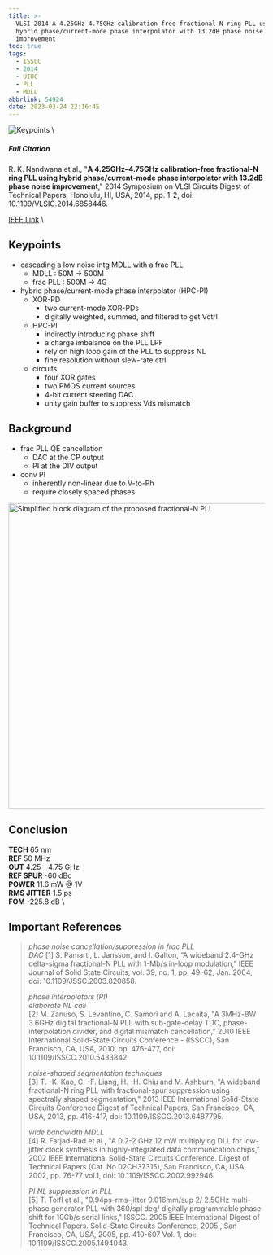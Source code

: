 ```yaml
---
title: >-
  VLSI-2014 A 4.25GHz–4.75GHz calibration-free fractional-N ring PLL using
  hybrid phase/current-mode phase interpolator with 13.2dB phase noise
  improvement
toc: true
tags:
  - ISSCC
  - 2014
  - UIUC
  - PLL
  - MDLL
abbrlink: 54924
date: 2023-03-24 22:16:45
---
```


![Keypoints](https://api2.mubu.com/v3/document_image/f31dde71-df06-4baf-943e-83efbb449514-216525.jpg) \

##### Full Citation

R. K. Nandwana et al., "**A 4.25GHz–4.75GHz calibration-free fractional-N ring PLL using hybrid phase/current-mode phase interpolator with 13.2dB phase noise improvement**," 2014 Symposium on VLSI Circuits Digest of Technical Papers, Honolulu, HI, USA, 2014, pp. 1-2, doi: 10.1109/VLSIC.2014.6858446.

[IEEE Link](https://ieeexplore.ieee.org/document/6858446) \

## Keypoints

- cascading a low noise intg MDLL with a frac PLL
  - MDLL : 50M -> 500M
  - frac PLL :  500M -> 4G
- hybrid phase/current-mode phase interpolator (HPC-PI)
  - XOR-PD
    - two current-mode XOR-PDs
    - digitally weighted, summed, and filtered to get Vctrl
  - HPC-PI
    - indirectly introducing phase shift
    - a charge imbalance on the PLL LPF
    - rely on high loop gain of the PLL to suppress NL
    - fine resolution without slew-rate ctrl
  - circuits
    - four XOR gates
    - two PMOS current sources
    - 4-bit current steering DAC
    - unity gain buffer to suppress Vds mismatch

## Background

- frac PLL QE cancellation
  - DAC at the CP output
  - PI at the DIV output
- conv PI
  - inherently non-linear due to V-to-Ph
  - require closely spaced phases

<img src="https://api2.mubu.com/v3/document_image/66c19736-2b42-4b3d-ba08-80bb97d289fe-216525.jpg" width = "600" alt="Simplified block diagram of the proposed fractional-N PLL" align=center />

## Conclusion

**TECH**  65 nm \
**REF**  50 MHz \
**OUT**  4.25 - 4.75 GHz \
**REF SPUR**  -60 dBc \
**POWER**  11.6 mW  @ 1V \
**RMS JITTER**  1.5 ps \
**FOM**  -225.8 dB \

## Important References

> *phase noise cancellation/suppression in frac PLL* \
> *DAC*
> [1] S. Pamarti, L. Jansson, and I. Galton, “A wideband 2.4-GHz delta-sigma fractional-N PLL with 1-Mb/s in-loop modulation,” IEEE Journal of Solid State Circuits, vol. 39, no. 1, pp. 49–62, Jan. 2004, doi: 10.1109/JSSC.2003.820858.
> 
> *phase interpolators (PI)* \
> *elaborate NL cali* \
> [2] M. Zanuso, S. Levantino, C. Samori and A. Lacaita, "A 3MHz-BW 3.6GHz digital fractional-N PLL with sub-gate-delay TDC, phase-interpolation divider, and digital mismatch cancellation," 2010 IEEE International Solid-State Circuits Conference - (ISSCC), San Francisco, CA, USA, 2010, pp. 476-477, doi: 10.1109/ISSCC.2010.5433842.
> 
> *noise-shaped segmentation techniques* \
> [3] T. -K. Kao, C. -F. Liang, H. -H. Chiu and M. Ashburn, "A wideband fractional-N ring PLL with fractional-spur suppression using spectrally shaped segmentation," 2013 IEEE International Solid-State Circuits Conference Digest of Technical Papers, San Francisco, CA, USA, 2013, pp. 416-417, doi: 10.1109/ISSCC.2013.6487795.
> 
> *wide bandwidth MDLL* \
> [4] R. Farjad-Rad et al., "A 0.2-2 GHz 12 mW multiplying DLL for low-jitter clock synthesis in highly-integrated data communication chips," 2002 IEEE International Solid-State Circuits Conference. Digest of Technical Papers (Cat. No.02CH37315), San Francisco, CA, USA, 2002, pp. 76-77 vol.1, doi: 10.1109/ISSCC.2002.992946.
> 
> *PI NL suppression in PLL* \
> [5] T. Toifl et al., "0.94ps-rms-jitter 0.016mm/sup 2/ 2.5GHz multi-phase generator PLL with 360/spl deg/ digitally programmable phase shift for 10Gb/s serial links," ISSCC. 2005 IEEE International Digest of Technical Papers. Solid-State Circuits Conference, 2005., San Francisco, CA, USA, 2005, pp. 410-607 Vol. 1, doi: 10.1109/ISSCC.2005.1494043.
